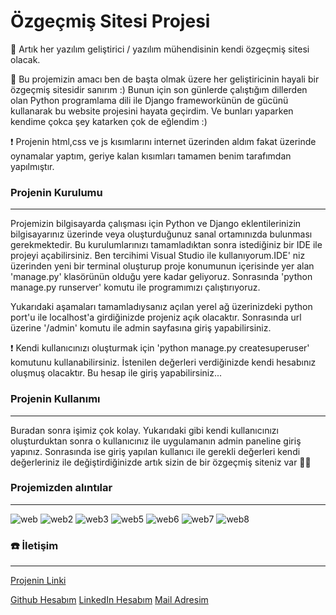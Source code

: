# Özgeçmiş Sitesi Projesi
🎉 Artık her yazılım geliştirici / yazılım mühendisinin kendi özgeçmiş sitesi olacak.

🎯 Bu projemizin amacı ben de başta olmak üzere her geliştiricinin hayali bir özgeçmiş sitesidir sanırım :) Bunun için son günlerde çalıştığım dillerden olan Python programlama dili ile Django frameworkünün de gücünü kullanarak bu website projesini hayata geçirdim. Ve bunları yaparken kendime çokca şey katarken çok de eğlendim :)

❗ Projenin html,css ve js kısımlarını internet üzerinden aldım fakat üzerinde oynamalar yaptım, geriye kalan kısımları tamamen benim tarafımdan yapılmıştır.

### Projenin Kurulumu
---
Projemizin bilgisayarda çalışması için Python ve Django eklentilerinizin bilgisayarınız üzerinde veya oluşturduğunuz sanal ortamınızda bulunması gerekmektedir. Bu kurulumlarınızı tamamladıktan sonra istediğiniz bir IDE ile projeyi açabilirsiniz. Ben tercihimi Visual Studio ile kullanıyorum.IDE' niz üzerinden yeni bir terminal oluşturup proje konumunun içerisinde yer alan 'manage.py' klasörünün olduğu yere kadar geliyoruz. Sonrasında 'python manage.py runserver' komutu ile programımızı çalıştırıyoruz.

Yukarıdaki aşamaları tamamladıysanız açılan yerel ağ üzerinizdeki python port'u ile localhost'a girdiğinizde projeniz açık olacaktır. Sonrasında url üzerine '/admin' komutu ile admin sayfasına giriş yapabilirsiniz.

❗ Kendi kullanıcınızı oluşturmak için 'python manage.py createsuperuser' komutunu kullanabilirsiniz. İstenilen değerleri verdiğinizde kendi hesabınız oluşmuş olacaktır. Bu hesap ile giriş yapabilirsiniz...

### Projenin Kullanımı
---
Buradan sonra işimiz çok kolay. Yukarıdaki gibi kendi kullanıcınızı oluşturduktan sonra o kullanıcınız ile uygulamanın admin paneline giriş yapınız. Sonrasında ise giriş yapılan kullanıcı ile gerekli değerleri kendi değerleriniz ile değiştirdiğinizde artık sizin de bir özgeçmiş siteniz var 🎉🎉

### Projemizden alıntılar
---
![web](https://user-images.githubusercontent.com/94143272/232255538-8ad563ae-059d-477b-829f-663e78c67498.png)
![web2](https://user-images.githubusercontent.com/94143272/232255600-c05ea616-868a-4c21-9d4b-24ce3614dbd9.png)
![web3](https://user-images.githubusercontent.com/94143272/232255601-6dca9ae8-c98e-4d62-9b4a-af988b567e67.png)
![web5](https://user-images.githubusercontent.com/94143272/232255609-3d8bf4cd-2442-474a-91aa-fea1b941b99e.png)
![web6](https://user-images.githubusercontent.com/94143272/232255613-3880d827-7981-4cbd-a0b6-1a40e9c2dd75.png)
![web7](https://user-images.githubusercontent.com/94143272/232255617-4ef3342b-ec35-412e-aa7a-8a8f38a2da76.png)
![web8](https://user-images.githubusercontent.com/94143272/232255634-90c817e9-8280-4b68-8b8c-e7af8619dcd6.png)

### ☎️ İletişim
---
[Projenin Linki](https://github.com/DCanKayrak/Resume-Website)

[Github Hesabım](https://github.com/DCanKayrak)
[LinkedIn Hesabım](https://www.linkedin.com/in/danyal-can-kayrak/)
[Mail Adresim](dancankan@gmail.com)
